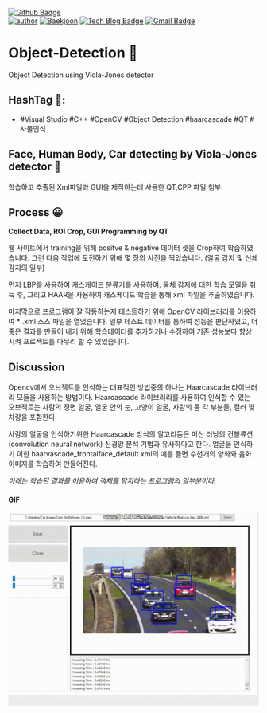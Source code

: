 [![Github Badge](http://img.shields.io/badge/-Github-black?style=for-the-badge&logo=github&link=https://github.com/hsh0321)](https://github.com/hsh0321)	
[![author](https://img.shields.io/badge/HSH-BLOG-red.svg?style=for-the-badge)](https://hsh0321.github.io/)
[![Baekjoon](https://img.shields.io/badge/HSH-BAEKJOON-blue.svg?style=for-the-badge)](https://www.acmicpc.net/user/ppko1233)
[![Tech Blog Badge](http://img.shields.io/badge/-instagram-black?style=for-the-badge&logo=instagram&link=https://www.instagram.com/_h_sh__/)](https://www.instagram.com/_h_sh__/)
[![Gmail Badge](https://img.shields.io/badge/Gmail-d14836?style=for-the-badge&logo=Gmail&logoColor=white&link=mailto:ppko1233@gmail.com)](mailto:ppko1233@gmail.com)

# Object-Detection 👐
Object Detection using Viola-Jones detector

## HashTag 👐:
 - #Visual Studio #C++ #OpenCV #Object Detection #haarcascade #QT #사물인식

## Face, Human Body, Car detecting by Viola-Jones detector 👐
학습하고 추출된 Xml파일과 GUI을 제작하는데 사용한 QT,CPP 파일 첨부

## Process 😀
**Collect Data, ROI Crop, GUI Programming by QT**

웹 사이트에서 training을 위해 positve & negative 데이터 셋을 Crop하여 학습하였습니다.
그런 다음 작업에 도전하기 위해 몇 장의 사진을 찍었습니다. (얼굴 감지 및 신체 감지의 일부)

먼저 LBP를 사용하여 캐스케이드 분류기를 사용하여. 물체 감지에 대한 학습 모델을 취득 후,
그리고 HAAR을 사용하여 캐스케이드 학습을 통해 xml 파일을 추출하였습니다. 

마지막으로 프로그램이 잘 작동하는지 테스트하기 위해 OpenCV 라이브러리를 이용하여 * .xml 소스 파일을 열었습니다.
일부 테스트 데이터를 통하여 성능을 판단하였고, 더 좋은 결과를 만들어 내기 위해 학습데이터를 추가하거나 수정하여
기존 성능보다 향상 시켜 프로젝트를 마무리 할 수 있었습니다.

## Discussion

Opencv에서 오브젝트를 인식하는 대표적인 방법중의 하나는 Haarcascade 라이브러리 모듈을 사용하는 방법이다. Haarcascade 라이브러리를 사용하여 인식할 수 있는 오브젝트는 사람의 정면 얼굴, 얼굴 안의 눈, 고양이 얼굴, 사람의 몸 각 부분들, 컬러 및 차량을 포함한다.

사람의 얼굴을 인식하기위한 Haarcascade 방식의 알고리듬은 머신 러닝의 컨볼류션(convolution neural network) 신경망 분석 기법과 유사하다고 한다. 얼굴을 인식하기 이한 haarvascade_frontalface_default.xml의 예를 들면 수천개의 양화와 음화 이미지를 학습하여 만들어진다.

_아래는 학습된 결과를 이용하여 객체를 탐지하는 프로그램의 일부분이다._

#### GIF
<p align="center">
 <img src="./Assets/image/img2.gif" width="600"/>
</p>

